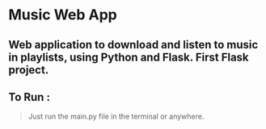 # Music Web App
Web application to download and listen to music in playlists, using Python and Flask.
First Flask project.
---
## To Run :
> Just run the main.py file in the terminal or anywhere.
